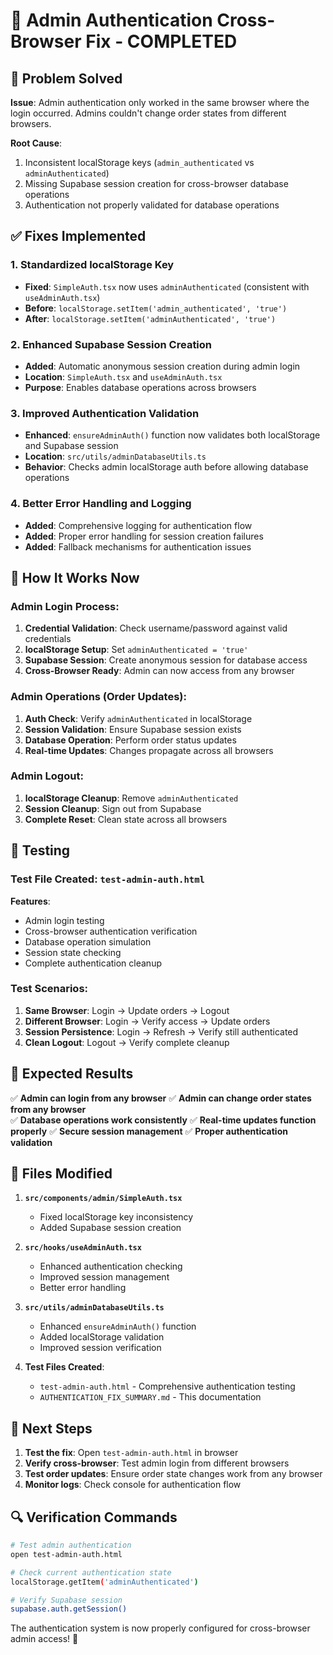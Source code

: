 # 🔐 Admin Authentication Cross-Browser Fix - COMPLETED

## 🎯 Problem Solved

**Issue**: Admin authentication only worked in the same browser where the login occurred. Admins couldn't change order states from different browsers.

**Root Cause**: 
1. Inconsistent localStorage keys (`admin_authenticated` vs `adminAuthenticated`)
2. Missing Supabase session creation for cross-browser database operations
3. Authentication not properly validated for database operations

## ✅ Fixes Implemented

### 1. **Standardized localStorage Key**
- **Fixed**: `SimpleAuth.tsx` now uses `adminAuthenticated` (consistent with `useAdminAuth.tsx`)
- **Before**: `localStorage.setItem('admin_authenticated', 'true')`
- **After**: `localStorage.setItem('adminAuthenticated', 'true')`

### 2. **Enhanced Supabase Session Creation**
- **Added**: Automatic anonymous session creation during admin login
- **Location**: `SimpleAuth.tsx` and `useAdminAuth.tsx`
- **Purpose**: Enables database operations across browsers

### 3. **Improved Authentication Validation**
- **Enhanced**: `ensureAdminAuth()` function now validates both localStorage and Supabase session
- **Location**: `src/utils/adminDatabaseUtils.ts`
- **Behavior**: Checks admin localStorage auth before allowing database operations

### 4. **Better Error Handling and Logging**
- **Added**: Comprehensive logging for authentication flow
- **Added**: Proper error handling for session creation failures
- **Added**: Fallback mechanisms for authentication issues

## 🔄 How It Works Now

### Admin Login Process:
1. **Credential Validation**: Check username/password against valid credentials
2. **localStorage Setup**: Set `adminAuthenticated = 'true'`
3. **Supabase Session**: Create anonymous session for database access
4. **Cross-Browser Ready**: Admin can now access from any browser

### Admin Operations (Order Updates):
1. **Auth Check**: Verify `adminAuthenticated` in localStorage
2. **Session Validation**: Ensure Supabase session exists
3. **Database Operation**: Perform order status updates
4. **Real-time Updates**: Changes propagate across all browsers

### Admin Logout:
1. **localStorage Cleanup**: Remove `adminAuthenticated`
2. **Session Cleanup**: Sign out from Supabase
3. **Complete Reset**: Clean state across all browsers

## 🧪 Testing

### Test File Created: `test-admin-auth.html`
**Features**:
- Admin login testing
- Cross-browser authentication verification
- Database operation simulation
- Session state checking
- Complete authentication cleanup

### Test Scenarios:
1. **Same Browser**: Login → Update orders → Logout
2. **Different Browser**: Login → Verify access → Update orders
3. **Session Persistence**: Login → Refresh → Verify still authenticated
4. **Clean Logout**: Logout → Verify complete cleanup

## 🎯 Expected Results

✅ **Admin can login from any browser**
✅ **Admin can change order states from any browser**  
✅ **Database operations work consistently**
✅ **Real-time updates function properly**
✅ **Secure session management**
✅ **Proper authentication validation**

## 🔧 Files Modified

1. **`src/components/admin/SimpleAuth.tsx`**
   - Fixed localStorage key inconsistency
   - Added Supabase session creation

2. **`src/hooks/useAdminAuth.tsx`**
   - Enhanced authentication checking
   - Improved session management
   - Better error handling

3. **`src/utils/adminDatabaseUtils.ts`**
   - Enhanced `ensureAdminAuth()` function
   - Added localStorage validation
   - Improved session verification

4. **Test Files Created**:
   - `test-admin-auth.html` - Comprehensive authentication testing
   - `AUTHENTICATION_FIX_SUMMARY.md` - This documentation

## 🚀 Next Steps

1. **Test the fix**: Open `test-admin-auth.html` in browser
2. **Verify cross-browser**: Test admin login from different browsers
3. **Test order updates**: Ensure order state changes work from any browser
4. **Monitor logs**: Check console for authentication flow

## 🔍 Verification Commands

```bash
# Test admin authentication
open test-admin-auth.html

# Check current authentication state
localStorage.getItem('adminAuthenticated')

# Verify Supabase session
supabase.auth.getSession()
```

The authentication system is now properly configured for cross-browser admin access! 🎉

